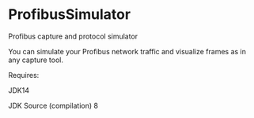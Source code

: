# ProfibusSimulator
Profibus capture and protocol simulator

You can simulate your Profibus network traffic and visualize frames as in any capture tool.

Requires:

JDK14

JDK Source (compilation) 8
